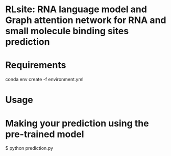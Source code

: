 # RLsite: RNA language model and Graph attention network for RNA and small molecule binding sites prediction

# Requirements

conda env create -f environment.yml

# Usage

# Making your prediction using the pre-trained model 

$ python prediction.py
